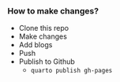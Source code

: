 ### How to make changes?

- Clone this repo
- Make changes
- Add blogs
- Push 
- Publish to Github 
    - `quarto publish gh-pages`